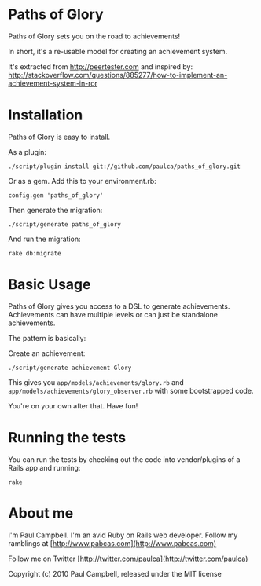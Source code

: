 Paths of Glory
==============

Paths of Glory sets you on the road to achievements!

In short, it's a re-usable model for creating an achievement system.

It's extracted from http://peertester.com and inspired by: http://stackoverflow.com/questions/885277/how-to-implement-an-achievement-system-in-ror



Installation
============

Paths of Glory is easy to install.

As a plugin:

    ./script/plugin install git://github.com/paulca/paths_of_glory.git

Or as a gem. Add this to your environment.rb:

    config.gem 'paths_of_glory'

Then generate the migration:

    ./script/generate paths_of_glory

And run the migration:

    rake db:migrate

Basic Usage
===========

Paths of Glory gives you access to a DSL to generate achievements. Achievements can have multiple levels or can just be standalone achievements.

The pattern is basically:

Create an achievement:

    ./script/generate achievement Glory
    
This gives you `app/models/achievements/glory.rb` and `app/models/achievements/glory_observer.rb` with some bootstrapped code.

You're on your own after that. Have fun!


Running the tests
=================

You can run the tests by checking out the code into vendor/plugins of a Rails app and running:

    rake

About me
========

I'm Paul Campbell. I'm an avid Ruby on Rails web developer. Follow my ramblings at [http://www.pabcas.com](http://www.pabcas.com)

Follow me on Twitter [http://twitter.com/paulca](http://twitter.com/paulca)

Copyright (c) 2010 Paul Campbell, released under the MIT license